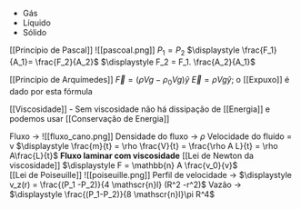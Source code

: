 - Gás
- Líquido
- Sólido


[[Princípio de Pascal]]
	![[pascoal.png]]
	$P_1 = P_2$
	$\displaystyle \frac{F_1}{A_1}= \frac{F_2}{A_2}$
	$\displaystyle F_2 = F_1. \frac{A_2}{A_1}$

[[Princípio de Arquímedes]]
	$\vec F = (\rho Vg - \rho_0Vg)\hat y$
	$\vec E = \rho Vg \hat y$; o [[Expuxo]] é dado por esta fórmula


[[Viscosidade]]
	- Sem viscosidade não há dissipação de [[Energia]] e podemos usar [[Conservação de Energia]]

Fluxo ->
	![[fluxo_cano.png]]
	Densidade do fluxo -> $\rho$ 
	Velocidade do fluído = v
	$\displaystyle \frac{m}{t} = \rho \frac{V}{t} = \frac{\rho A L}{t} = \rho A\frac{L}{t}$ 
	**Fluxo laminar com viscosidade**
	[[Lei de Newton da viscosidade]]
	$\displaystyle F = \mathbb{n} A \frac{v_0}{v}$   
	[[Lei de Poiseuille]]
	![[poiseuille.png]]
	Perfil de velocidade -> $\displaystyle v_z(r) = \frac{(P_1 -P_2)}{4 \mathscr{n}l} (R^2 -r^2)$ 
	Vazão -> $\displaystyle \frac{(P_1-P_2)}{8 \mathscr{n}l}\pi R^4$ 